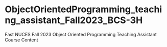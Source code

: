 # ObjectOrientedProgramming_teaching_assistant_Fall2023_BCS-3H
Fast NUCES Fall 2023 Object Oriented Programming Teaching Assistant Course Content
